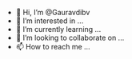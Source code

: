 - 👋 Hi, I’m @Gauravdibv
- 👀 I’m interested in ...
- 🌱 I’m currently learning ...
- 💞️ I’m looking to collaborate on ...
- 📫 How to reach me ...

<!---
Gauravdibv/Gauravdibv is a ✨ special ✨ repository because its `README.md` (this file) appears on your GitHub profile.
You can click the Preview link to take a look at your changes.
--->
